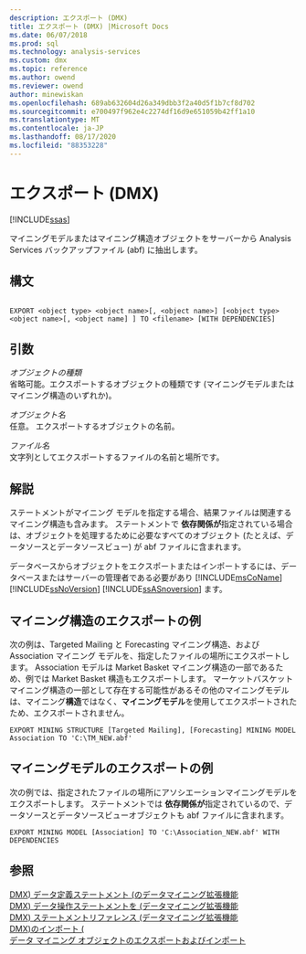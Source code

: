 ```yaml
---
description: エクスポート (DMX)
title: エクスポート (DMX) |Microsoft Docs
ms.date: 06/07/2018
ms.prod: sql
ms.technology: analysis-services
ms.custom: dmx
ms.topic: reference
ms.author: owend
ms.reviewer: owend
author: minewiskan
ms.openlocfilehash: 689ab632604d26a349dbb3f2a40d5f1b7cf8d702
ms.sourcegitcommit: e700497f962e4c2274df16d9e651059b42ff1a10
ms.translationtype: MT
ms.contentlocale: ja-JP
ms.lasthandoff: 08/17/2020
ms.locfileid: "88353228"
---
```

# <a name="export-dmx"></a>エクスポート (DMX)
[!INCLUDE[ssas](../includes/applies-to-version/ssas.md)]

  マイニングモデルまたはマイニング構造オブジェクトをサーバーから Analysis Services バックアップファイル (abf) に抽出します。  
  
## <a name="syntax"></a>構文  
  
```  
  
EXPORT <object type> <object name>[, <object name>] [<object type> <object name>[, <object name] ] TO <filename> [WITH DEPENDENCIES]  
```  
  
## <a name="arguments"></a>引数  
 *オブジェクトの種類*  
 省略可能。エクスポートするオブジェクトの種類です (マイニングモデルまたはマイニング構造のいずれか)。  
  
 *オブジェクト名*  
 任意。 エクスポートするオブジェクトの名前。  
  
 *ファイル名*  
 文字列としてエクスポートするファイルの名前と場所です。  
  
## <a name="remarks"></a>解説  
 ステートメントがマイニング モデルを指定する場合、結果ファイルは関連するマイニング構造も含みます。 ステートメントで **依存関係が**指定されている場合は、オブジェクトを処理するために必要なすべてのオブジェクト (たとえば、データソースとデータソースビュー) が abf ファイルに含まれます。  
  
 データベースからオブジェクトをエクスポートまたはインポートするには、データベースまたはサーバーの管理者である必要があり [!INCLUDE[msCoName](../includes/msconame-md.md)] [!INCLUDE[ssNoVersion](../includes/ssnoversion-md.md)] [!INCLUDE[ssASnoversion](../includes/ssasnoversion-md.md)] ます。  
  
## <a name="export-mining-structure-example"></a>マイニング構造のエクスポートの例  
 次の例は、Targeted Mailing と Forecasting マイニング構造、および Association マイニング モデルを、指定したファイルの場所にエクスポートします。 Association モデルは Market Basket マイニング構造の一部であるため、例では Market Basket 構造もエクスポートします。 マーケットバスケットマイニング構造の一部として存在する可能性があるその他のマイニングモデルは、マイニング**構造**ではなく、**マイニングモデル**を使用してエクスポートされたため、エクスポートされません。  
  
```  
EXPORT MINING STRUCTURE [Targeted Mailing], [Forecasting] MINING MODEL Association TO 'C:\TM_NEW.abf'  
```  
  
## <a name="export-mining-model-example"></a>マイニングモデルのエクスポートの例  
 次の例では、指定されたファイルの場所にアソシエーションマイニングモデルをエクスポートします。 ステートメントでは **依存関係が**指定されているので、データソースとデータソースビューオブジェクトも abf ファイルに含まれます。  
  
```  
EXPORT MINING MODEL [Association] TO 'C:\Association_NEW.abf' WITH DEPENDENCIES  
```  
  
## <a name="see-also"></a>参照  
 [DMX&#41; データ定義ステートメント &#40;のデータマイニング拡張機能](../dmx/dmx-statements-data-definition.md)   
 [DMX&#41; データ操作ステートメントを &#40;データマイニング拡張機能](../dmx/dmx-statements-data-manipulation.md)   
 [DMX&#41; ステートメントリファレンス &#40;データマイニング拡張機能](../dmx/data-mining-extensions-dmx-statements.md)   
 [DMX&#41;のインポート &#40;](../dmx/import-dmx.md)   
 [データ マイニング オブジェクトのエクスポートおよびインポート](https://docs.microsoft.com/analysis-services/data-mining/export-and-import-data-mining-objects)  
  
  

